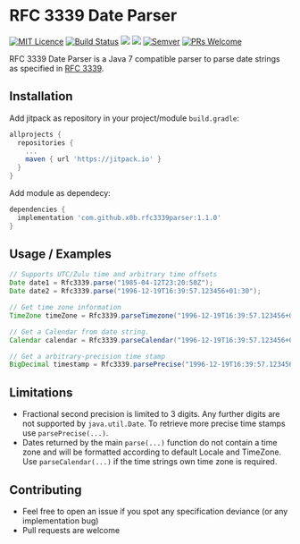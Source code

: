 # RFC 3339 Date Parser
[![MIT Licence](https://badges.frapsoft.com/os/mit/mit.png?v=103)](https://github.com/x0b/rfc3339parser/blob/master/LICENSE)
[![Build Status](https://travis-ci.org/x0b/rfc3339parser.svg?branch=master)](https://travis-ci.org/x0b/rfc3339parser)
[![](https://img.shields.io/codecov/c/github/x0b/rfc3339parser/master.svg)](https://codecov.io/gh/x0b/rfc3339parser)
[![](https://jitpack.io/v/x0b/rfc3339parser.svg)](https://jitpack.io/#x0b/rfc3339parser) 
[![Semver](http://img.shields.io/SemVer/2.0.0.png)](http://semver.org/spec/v2.0.0.html)
[![PRs Welcome](https://img.shields.io/badge/PRs-welcome-brightgreen.svg?style=flat-square)](http://makeapullrequest.com)

RFC 3339 Date Parser is a Java 7 compatible parser to parse date strings as specified in [RFC 3339](https://tools.ietf.org/html/rfc3339).

## Installation ##
Add jitpack as repository in your project/module ```build.gradle```:
```gradle
allprojects {
  repositories {
    ...
    maven { url 'https://jitpack.io' }
  }
}
```
Add module as dependecy:
```gradle
dependencies {
  implementation 'com.github.x0b.rfc3339parser:1.1.0' 
}
```
## Usage / Examples ##
```java
// Supports UTC/Zulu time and arbitrary time offsets
Date date1 = Rfc3339.parse("1985-04-12T23:20:50Z");
Date date2 = Rfc3339.parse("1996-12-19T16:39:57.123456+01:30");

// Get time zone information
TimeZone timeZone = Rfc3339.parseTimezone("1996-12-19T16:39:57.123456+01:30")

// Get a Calendar from date string.
Calendar calendar = Rfc3339.parseCalendar("1996-12-19T16:39:57.123456+01:30");

// Get a arbitrary-precision time stamp
BigDecimal timestamp = Rfc3339.parsePrecise("1996-12-19T16:39:57.123456789Z");
```

## Limitations ##
* Fractional second precision is limited to 3 digits. Any further digits are not supported by ```java.util.Date```. To retrieve more precise time stamps use ```parsePrecise(...)```.
* Dates returned by the main ```parse(...)``` function do not contain a time zone and will be formatted according to default Locale and TimeZone. Use ```parseCalendar(...)``` if the time strings own time zone is required.

## Contributing ##
* Feel free to open an issue if you spot any specification deviance (or any implementation bug)
* Pull requests are welcome

